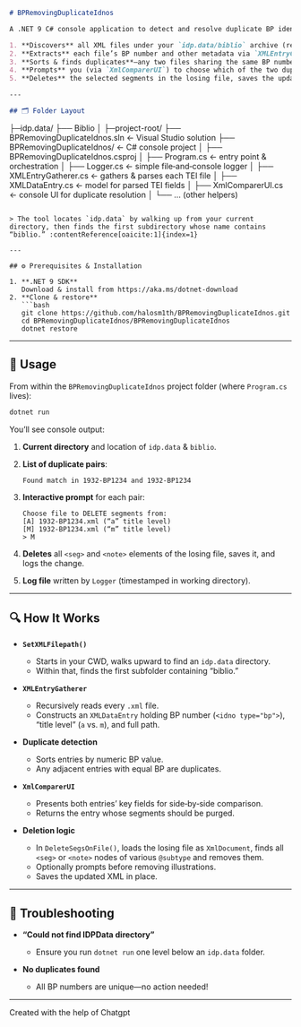 ```markdown
# BPRemovingDuplicateIdnos

A .NET 9 C# console application to detect and resolve duplicate BP identifiers in your PN XML corpus.  It:

1. **Discovers** all XML files under your `idp.data/biblio` archive (recursively).  
2. **Extracts** each file’s BP number and other metadata via `XMLEntryGatherer`.  
3. **Sorts & finds duplicates**—any two files sharing the same BP number.  
4. **Prompts** you (via `XmlComparerUI`) to choose which of the two duplicate entries should have its `<seg>` or `<note>` elements removed.  
5. **Deletes** the selected segments in the losing file, saves the updated XML, and logs every action.

---

## 🗂️ Folder Layout

```
├─idp.data/
├── Biblio
│
├─project-root/
├── BPRemovingDuplicateIdnos.sln         ← Visual Studio solution
├── BPRemovingDuplicateIdnos/            ← C# console project
│   ├── BPRemovingDuplicateIdnos.csproj
│   ├── Program.cs                       ← entry point & orchestration
│   ├── Logger.cs                        ← simple file‑and‑console logger
│   ├── XMLEntryGatherer.cs              ← gathers & parses each TEI file
│   ├── XMLDataEntry.cs                  ← model for parsed TEI fields
│   ├── XmlComparerUI.cs                 ← console UI for duplicate resolution
│   └── … (other helpers)

```

> The tool locates `idp.data` by walking up from your current directory, then finds the first subdirectory whose name contains “biblio.” :contentReference[oaicite:1]{index=1}

---

## ⚙️ Prerequisites & Installation

1. **.NET 9 SDK**  
   Download & install from https://aka.ms/dotnet-download  
2. **Clone & restore**  
   ```bash
   git clone https://github.com/halosm1th/BPRemovingDuplicateIdnos.git
   cd BPRemovingDuplicateIdnos/BPRemovingDuplicateIdnos
   dotnet restore
````

---

## 🚀 Usage

From within the `BPRemovingDuplicateIdnos` project folder (where `Program.cs` lives):

```bash
dotnet run
```

You’ll see console output:

1. **Current directory** and location of `idp.data` & `biblio`.
2. **List of duplicate pairs**:

   ```
   Found match in 1932‑BP1234 and 1932‑BP1234
   ```
3. **Interactive prompt** for each pair:

   ```
   Choose file to DELETE segments from:
   [A] 1932‑BP1234.xml (“a” title level)
   [M] 1932‑BP1234.xml (“m” title level)
   > M
   ```
4. **Deletes** all `<seg>` and `<note>` elements of the losing file, saves it, and logs the change.
5. **Log file** written by `Logger` (timestamped in working directory).

---

## 🔍 How It Works

* **`SetXMLFilepath()`**

  * Starts in your CWD, walks upward to find an `idp.data` directory.
  * Within that, finds the first subfolder containing “biblio.”
* **`XMLEntryGatherer`**

  * Recursively reads every `.xml` file.
  * Constructs an `XMLDataEntry` holding BP number (`<idno type="bp">`), “title level” (`a` vs. `m`), and full path.
* **Duplicate detection**

  * Sorts entries by numeric BP value.
  * Any adjacent entries with equal BP are duplicates.
* **`XmlComparerUI`**

  * Presents both entries’ key fields for side‑by‑side comparison.
  * Returns the entry whose segments should be purged.
* **Deletion logic**

  * In `DeleteSegsOnFile()`, loads the losing file as `XmlDocument`, finds all `<seg>` or `<note>` nodes of various `@subtype` and removes them.
  * Optionally prompts before removing illustrations.
  * Saves the updated XML in place.

---

## 🐛 Troubleshooting

* **“Could not find IDPData directory”**

  * Ensure you run `dotnet run` one level below an `idp.data` folder.
* **No duplicates found**

  * All BP numbers are unique—no action needed!
---

Created with the help of Chatgpt
